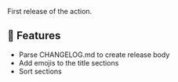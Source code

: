 <!-- markdownlint-disable-next-line MD041 -->
First release of the action.

## 🚀 Features

* Parse CHANGELOG.md to create release body
* Add emojis to the title sections
* Sort sections
